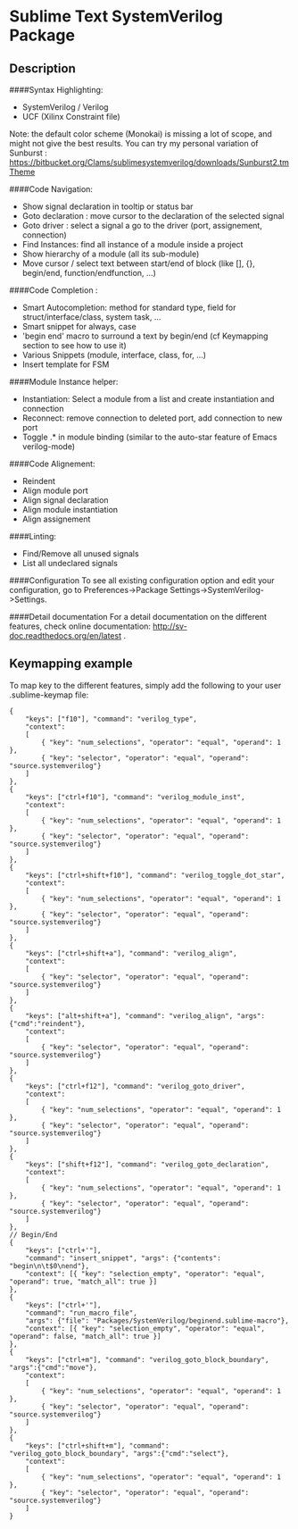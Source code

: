 Sublime Text SystemVerilog Package
==================================


Description
-----------

####Syntax Highlighting:
 * SystemVerilog / Verilog
 * UCF (Xilinx Constraint file)

Note: the default color scheme (Monokai) is missing a lot of scope, and might not give the best results.
You can try my personal variation of Sunburst : https://bitbucket.org/Clams/sublimesystemverilog/downloads/Sunburst2.tmTheme

####Code Navigation:

 * Show signal declaration in tooltip or status bar
 * Goto declaration : move cursor to the declaration of the selected signal
 * Goto driver : select a signal a go to the driver (port, assignement, connection)
 * Find Instances: find all instance of a module inside a project
 * Show hierarchy of a module (all its sub-module)
 * Move cursor / select text between start/end of block (like [], {}, begin/end, function/endfunction, ...)

####Code Completion :

 * Smart Autocompletion: method for standard type,  field for struct/interface/class, system task, ...
 * Smart snippet for always, case
 * 'begin end' macro to surround a text by begin/end (cf Keymapping section to see how to use it)
 * Various Snippets (module, interface, class, for, ...)
 * Insert template for FSM

####Module Instance helper:

 * Instantiation: Select a module from a list and create instantiation and connection
 * Reconnect: remove connection to deleted port, add connection to new port
 * Toggle .* in module binding (similar to the auto-star feature of Emacs verilog-mode)

####Code Alignement:

 * Reindent
 * Align module port
 * Align signal declaration
 * Align module instantiation
 * Align assignement

####Linting:
 * Find/Remove all unused signals
 * List all undeclared signals

####Configuration
To see all existing configuration option and edit your configuration, go to Preferences->Package Settings->SystemVerilog->Settings.


####Detail documentation
For a detail documentation on the different features, check online documentation: http://sv-doc.readthedocs.org/en/latest .



Keymapping example
------------------

To map key to the different features, simply add the following to your user .sublime-keymap file:

	{
		"keys": ["f10"], "command": "verilog_type",
		"context":
		[
			{ "key": "num_selections", "operator": "equal", "operand": 1 },
			{ "key": "selector", "operator": "equal", "operand": "source.systemverilog"}
		]
	},
	{
		"keys": ["ctrl+f10"], "command": "verilog_module_inst",
		"context":
		[
			{ "key": "num_selections", "operator": "equal", "operand": 1 },
			{ "key": "selector", "operator": "equal", "operand": "source.systemverilog"}
		]
	},
	{
		"keys": ["ctrl+shift+f10"], "command": "verilog_toggle_dot_star",
		"context":
		[
			{ "key": "num_selections", "operator": "equal", "operand": 1 },
			{ "key": "selector", "operator": "equal", "operand": "source.systemverilog"}
		]
	},
	{
		"keys": ["ctrl+shift+a"], "command": "verilog_align",
		"context":
		[
			{ "key": "selector", "operator": "equal", "operand": "source.systemverilog"}
		]
	},
	{
		"keys": ["alt+shift+a"], "command": "verilog_align", "args":{"cmd":"reindent"},
		"context":
		[
			{ "key": "selector", "operator": "equal", "operand": "source.systemverilog"}
		]
	},
	{
		"keys": ["ctrl+f12"], "command": "verilog_goto_driver",
		"context":
		[
			{ "key": "num_selections", "operator": "equal", "operand": 1 },
			{ "key": "selector", "operator": "equal", "operand": "source.systemverilog"}
		]
	},
	{
		"keys": ["shift+f12"], "command": "verilog_goto_declaration",
		"context":
		[
			{ "key": "num_selections", "operator": "equal", "operand": 1 },
			{ "key": "selector", "operator": "equal", "operand": "source.systemverilog"}
		]
	},
	// Begin/End
	{
		"keys": ["ctrl+'"],
		"command": "insert_snippet", "args": {"contents": "begin\n\t$0\nend"},
		"context": [{ "key": "selection_empty", "operator": "equal", "operand": true, "match_all": true }]
	},
	{
		"keys": ["ctrl+'"],
		"command": "run_macro_file",
		"args": {"file": "Packages/SystemVerilog/beginend.sublime-macro"},
		"context": [{ "key": "selection_empty", "operator": "equal", "operand": false, "match_all": true }]
	},
	{
		"keys": ["ctrl+m"], "command": "verilog_goto_block_boundary", "args":{"cmd":"move"},
		"context":
		[
			{ "key": "num_selections", "operator": "equal", "operand": 1 },
			{ "key": "selector", "operator": "equal", "operand": "source.systemverilog"}
		]
	},
	{
		"keys": ["ctrl+shift+m"], "command": "verilog_goto_block_boundary", "args":{"cmd":"select"},
		"context":
		[
			{ "key": "num_selections", "operator": "equal", "operand": 1 },
			{ "key": "selector", "operator": "equal", "operand": "source.systemverilog"}
		]
	}
